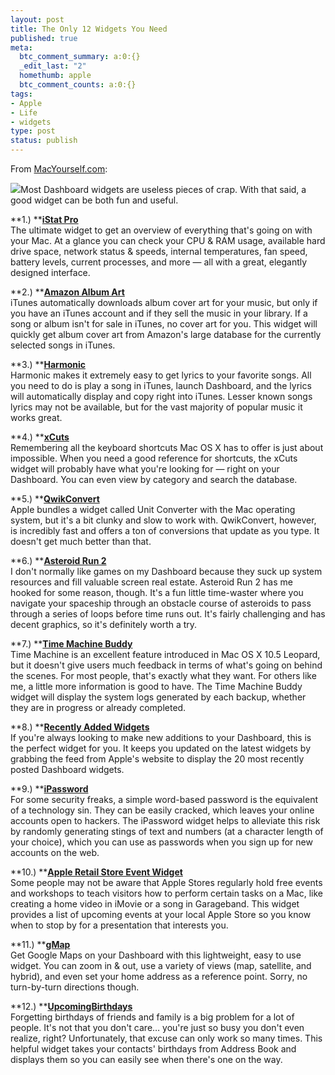 ```yaml
--- 
layout: post
title: The Only 12 Widgets You Need
published: true
meta: 
  btc_comment_summary: a:0:{}
  _edit_last: "2"
  homethumb: apple
  btc_comment_counts: a:0:{}
tags: 
- Apple
- Life
- widgets
type: post
status: publish
---
```

From [MacYourself.com](http://www.macyourself.com/2008/10/11/12-must-have-dashboard-widgets-for-the-average-mac-user/):  


![](http://www.macinstruct.com/new/images/columns/dashboard/dashboard2.jpg)Most Dashboard widgets are useless pieces of crap. With that said, a good widget can be both fun and useful.

**1.) **[**iStat Pro**](http://www.apple.com/downloads/dashboard/status/istatpro.html)  
The ultimate widget to get an overview of everything that's going on with your Mac. At a glance you can check your CPU & RAM usage, available hard drive space, network status & speeds, internal temperatures, fan speed, battery levels, current processes, and more — all with a great, elegantly designed interface.

**2.) **[**Amazon Album Art**](http://www.apple.com/downloads/dashboard/music/amazonalbumart.html)  
iTunes automatically downloads album cover art for your music, but only if you have an iTunes account and if they sell the music in your library. If a song or album isn't for sale in iTunes, no cover art for you. This widget will quickly get album cover art from Amazon's large database for the currently selected songs in iTunes.

**3.) **[**Harmonic**](http://www.apple.com/downloads/dashboard/music/harmonic.html)  
Harmonic makes it extremely easy to get lyrics to your favorite songs. All you need to do is play a song in iTunes, launch Dashboard, and the lyrics will automatically display and copy right into iTunes. Lesser known songs lyrics may not be available, but for the vast majority of popular music it works great.

**4.) **[**xCuts**](http://www.apple.com/downloads/dashboard/reference/xcuts.html)  
Remembering all the keyboard shortcuts Mac OS X has to offer is just about impossible. When you need a good reference for shortcuts, the xCuts widget will probably have what you're looking for — right on your Dashboard. You can even view by category and search the database.

**5.) **[**QwikConvert**](http://www.apple.com/downloads/dashboard/calculate_convert/qwikconvert.html)  
Apple bundles a widget called Unit Converter with the Mac operating system, but it's a bit clunky and slow to work with. QwikConvert, however, is incredibly fast and offers a ton of conversions that update as you type. It doesn't get much better than that.

**6.) **[**Asteroid Run 2**](http://www.apple.com/downloads/dashboard/games/asteroidrun2.html)  
I don't normally like games on my Dashboard because they suck up system resources and fill valuable screen real estate. Asteroid Run 2 has me hooked for some reason, though. It's a fun little time-waster where you navigate your spaceship through an obstacle course of asteroids to pass through a series of loops before time runs out. It's fairly challenging and has decent graphics, so it's definitely worth a try.

**7.) **[**Time Machine Buddy**](http://www.apple.com/downloads/dashboard/status/timemachinebuddy.html)  
Time Machine is an excellent feature introduced in Mac OS X 10.5 Leopard, but it doesn't give users much feedback in terms of what's going on behind the scenes. For most people, that's exactly what they want. For others like me, a little more information is good to have. The Time Machine Buddy widget will display the system logs generated by each backup, whether they are in progress or already completed.

**8.) **[**Recently Added Widgets**](http://www.apple.com/downloads/dashboard/status/recentlyaddedwidgets.html)  
If you're always looking to make new additions to your Dashboard, this is the perfect widget for you. It keeps you updated on the latest widgets by grabbing the feed from Apple's website to display the 20 most recently posted Dashboard widgets.

**9.) **[**iPassword**](http://www.apple.com/downloads/dashboard/networking_security/ipassword.html)  
For some security freaks, a simple word-based password is the equivalent of a technology sin. They can be easily cracked, which leaves your online accounts open to hackers. The iPassword widget helps to alleviate this risk by randomly generating stings of text and numbers (at a character length of your choice), which you can use as passwords when you sign up for new accounts on the web.

**10.) **[**Apple Retail Store Event Widget**](http://www.apple.com/downloads/dashboard/shopping/appleretailstoreeventwidget.html)  
Some people may not be aware that Apple Stores regularly hold free events and workshops to teach visitors how to perform certain tasks on a Mac, like creating a home video in iMovie or a song in Garageband. This widget provides a list of upcoming events at your local Apple Store so you know when to stop by for a presentation that interests you.

**11.) **[**gMap**](http://www.apple.com/downloads/dashboard/search/gmap.html)  
Get Google Maps on your Dashboard with this lightweight, easy to use widget. You can zoom in & out, use a variety of views (map, satellite, and hybrid), and even set your home address as a reference point. Sorry, no turn-by-turn directions though.

**12.) **[**UpcomingBirthdays**](http://www.apple.com/downloads/dashboard/email_messaging/upcomingbirthdays.html)  
Forgetting birthdays of friends and family is a big problem for a lot of people. It's not that you don't care… you're just so busy you don't even realize, right? Unfortunately, that excuse can only work so many times. This helpful widget takes your contacts' birthdays from Address Book and displays them so you can easily see when there's one on the way.
